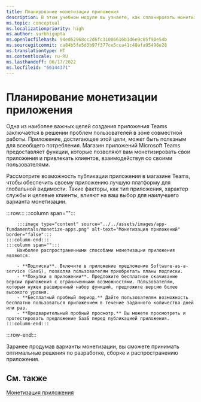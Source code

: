```yaml
---
title: Планирование монетизации приложения
description: В этом учебном модуле вы узнаете, как спланировать монетизацию приложения Microsoft Teams, а также узнаете об оптимальном варианте монетизации для глобальной видимости.
ms.topic: conceptual
ms.localizationpriority: high
ms.author: surbhigupta
ms.openlocfilehash: 94ed62968cc2d6fc31086616b1d6e9c05f90e54b
ms.sourcegitcommit: ca84b5fe5d3b97f377ce5cca41c48afa95496e28
ms.translationtype: HT
ms.contentlocale: ru-RU
ms.lasthandoff: 06/17/2022
ms.locfileid: "66144371"
---
```

# <a name="plan-to-monetize-your-app"></a>Планирование монетизации приложения

Одна из наиболее важных целей создания приложения Teams заключается в решении проблем пользователей в зоне совместной работы. Приложение, достигающее этой цели, может быть полезным для всеобщего потребления. Магазин приложений Microsoft Teams предоставляет функции, которые позволяют вам монетизировать свои приложения и привлекать клиентов, взаимодействуя со своими пользователями.

Рассмотрите возможность публикации приложения в магазине Teams, чтобы обеспечить своему приложению лучшую платформу для глобальной видимости. Такие факторы, как тип приложения, характер службы и целевые клиенты, влияют на ваш выбор для наилучшего варианта монетизации.

:::row:::
    :::column span="":::

        :::image type="content" source="../../assets/images/app-fundamentals/monetize-apps.png" alt-text="Монетизация приложений" border="false":::
    :::column-end:::
    :::column span="":::
        Наиболее распространенными способами монетизации приложения являются:

        - **Подписка**. Включите в приложение предложение Software-as-a-service (SaaS), позволяя пользователям приобретать планы подписки.
        - **Покупки в приложении**. Предложите бесплатное скачивание версии приложения с ограниченными возможностями. Пользователям, которым нужен расширенный набор функций, предложите версию более высокого уровня.
        - **Бесплатный пробный период.** Дайте пользователям возможность бесплатно пользоваться приложением в течение заданного количества дней или раз.
        - **Предварительный пробный просмотр.** Вы можете просмотреть и протестировать предложение SaaS перед публикацией приложения.
    :::column-end:::
:::row-end:::

<!--
In addition to these features, Teams store also lets you:

- **Free trials**: Offer your app to users for a time-limited usage, so that users can try the app features for a set number of days or times.
- **Test preview**: Preview and test a SaaS offer before you publish your app.-->

Заранее продумав варианты монетизации, вы сможете принимать оптимальные решения по разработке, сборке и распространению приложения.

## <a name="see-also"></a>См. также

[Монетизация приложения](../deploy-and-publish/appsource/prepare/monetize-overview.md)

